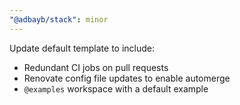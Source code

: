 ```yaml
---
"@adbayb/stack": minor
---
```


Update default template to include:

-   Redundant CI jobs on pull requests
-   Renovate config file updates to enable automerge
-   `@examples` workspace with a default example
